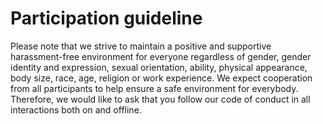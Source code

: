 # Participation guideline

Please note that we strive to maintain a positive and supportive harassment-free environment for everyone regardless of gender, gender identity and expression, sexual orientation, ability, physical appearance, body size, race, age, religion or work experience. We expect cooperation from all participants to help ensure a safe environment for everybody. Therefore, we would like to ask that you follow our code of conduct in all interactions both on and offline.

